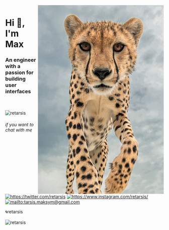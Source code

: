 <img src="https://github.com/retarsis/retarsis/blob/master/assets/cheetah-vertical.jpeg" align="right" alt=""/>

<!-- Introduction -->
<h1>Hi 👋, I'm Max</h1>
<h3>An engineer with a passion for building user interfaces</h3>

<br/>
<br/>

<!-- Github stats -->
<img src="https://github-readme-stats.vercel.app/api?username=retarsis&show_icons=true" alt="retarsis" />

<br/>

<!-- Social media -->
<h6>if you want to chat with me</h6> 
<p align="left">
  <!-- Twitter -->
  <a href="https://twitter.com/retarsis" target="blank"><img src="https://cdn.jsdelivr.net/npm/simple-icons@3.0.1/icons/twitter.svg" alt="https://twitter.com/retarsis" height="20" width="20" /></a>
  <!-- Instagram -->
  <a href="https://www.instagram.com/retarsis/" target="blank"><img src="https://cdn.jsdelivr.net/npm/simple-icons@3.0.1/icons/instagram.svg" alt="https://www.instagram.com/retarsis/" height="20" width="20" /></a>
  <!-- Gmail -->
   <a href="mailto:tarsis.maksym@gmail.com" target="blank"><img src="https://cdn.jsdelivr.net/npm/simple-icons@3.0.1/icons/gmail.svg" alt="mailto:tarsis.maksym@gmail.com" height="20" width="20" /></a>
</p>

<!-- Nickname -->
<p>🌀retarsis</p>

<!-- Visitors -->
<img align="center" src="https://komarev.com/ghpvc/?username=retarsis" alt="retarsis" />
